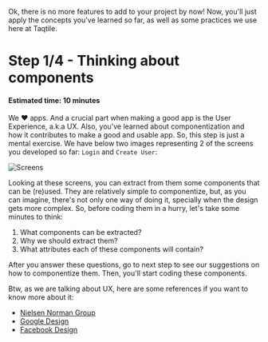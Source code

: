 Ok, there is no more features to add to your project by now! Now, you'll just apply the concepts you've learned so far, as well as some practices we use here at Taqtile.

# Step 1/4 - Thinking about components
#### Estimated time: 10 minutes

We ❤️ apps. And a crucial part when making a good app is the User Experience, a.k.a UX. Also, you've learned about componentization and how it contributes to make a good and usable app. So, this step is just a mental exercise. We have below two images representing 2 of the screens you developed so far: `Login` and `Create User`:

![Screens](https://raw.githubusercontent.com/indigotech/taq-github-bot/develop/images/fe_screens.jpg)

Looking at these screens, you can extract from them some components that can be (re)used. They are relatively simple to componentize, but, as you can imagine, there's not only one way of doing it, specially when the design gets more complex. So, before coding them in a hurry, let's take some minutes to think:

1. What components can be extracted?
2. Why we should extract them?
3. What attributes each of these components will contain?

After you answer these questions, go to next step to see our suggestions on how to componentize them.
Then, you'll start coding these components.

Btw, as we are talking about UX, here are some references if you want to know more about it:
- [Nielsen Norman Group](https://www.nngroup.com/)
- [Google Design](https://medium.com/google-design/tagged/ux)
- [Facebook Design](https://medium.com/facebook-design)